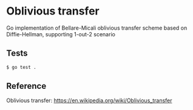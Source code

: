 # Oblivious transfer
Go implementation of Bellare-Micali oblivious transfer scheme based on Diffie-Hellman, supporting 1-out-2 scenario

## Tests
```bash
$ go test .
```

## Reference
Oblivious transfer: https://en.wikipedia.org/wiki/Oblivious_transfer
